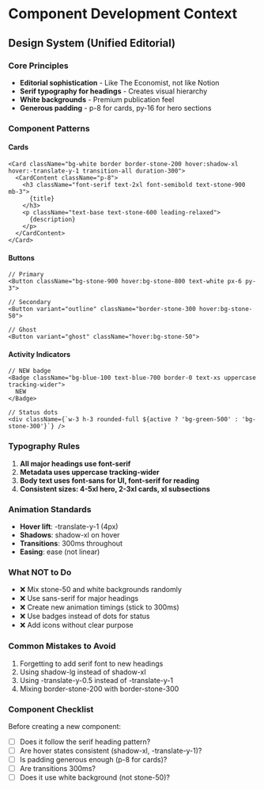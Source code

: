# Component Development Context

## Design System (Unified Editorial)

### Core Principles
- **Editorial sophistication** - Like The Economist, not like Notion
- **Serif typography for headings** - Creates visual hierarchy
- **White backgrounds** - Premium publication feel
- **Generous padding** - p-8 for cards, py-16 for hero sections

### Component Patterns

#### Cards
```tsx
<Card className="bg-white border border-stone-200 hover:shadow-xl hover:-translate-y-1 transition-all duration-300">
  <CardContent className="p-8">
    <h3 className="font-serif text-2xl font-semibold text-stone-900 mb-3">
      {title}
    </h3>
    <p className="text-base text-stone-600 leading-relaxed">
      {description}
    </p>
  </CardContent>
</Card>
```

#### Buttons
```tsx
// Primary
<Button className="bg-stone-900 hover:bg-stone-800 text-white px-6 py-3">

// Secondary
<Button variant="outline" className="border-stone-300 hover:bg-stone-50">

// Ghost
<Button variant="ghost" className="hover:bg-stone-50">
```

#### Activity Indicators
```tsx
// NEW badge
<Badge className="bg-blue-100 text-blue-700 border-0 text-xs uppercase tracking-wider">
  NEW
</Badge>

// Status dots
<div className={`w-3 h-3 rounded-full ${active ? 'bg-green-500' : 'bg-stone-300'}`} />
```

### Typography Rules
1. **All major headings use font-serif**
2. **Metadata uses uppercase tracking-wider**
3. **Body text uses font-sans for UI, font-serif for reading**
4. **Consistent sizes: 4-5xl hero, 2-3xl cards, xl subsections**

### Animation Standards
- **Hover lift**: -translate-y-1 (4px)
- **Shadows**: shadow-xl on hover
- **Transitions**: 300ms throughout
- **Easing**: ease (not linear)

### What NOT to Do
- ❌ Mix stone-50 and white backgrounds randomly
- ❌ Use sans-serif for major headings
- ❌ Create new animation timings (stick to 300ms)
- ❌ Use badges instead of dots for status
- ❌ Add icons without clear purpose

### Common Mistakes to Avoid
1. Forgetting to add serif font to new headings
2. Using shadow-lg instead of shadow-xl
3. Using -translate-y-0.5 instead of -translate-y-1
4. Mixing border-stone-200 with border-stone-300

### Component Checklist
Before creating a new component:
- [ ] Does it follow the serif heading pattern?
- [ ] Are hover states consistent (shadow-xl, -translate-y-1)?
- [ ] Is padding generous enough (p-8 for cards)?
- [ ] Are transitions 300ms?
- [ ] Does it use white background (not stone-50)?